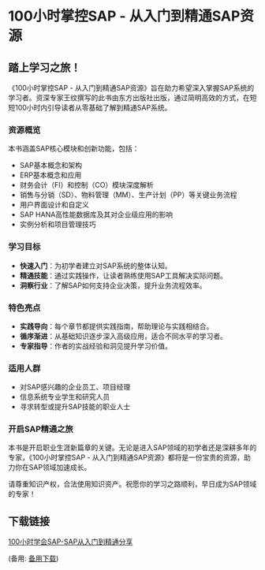 # 100小时掌控SAP - 从入门到精通SAP资源

## 踏上学习之旅！

《100小时掌控SAP - 从入门到精通SAP资源》旨在助力希望深入掌握SAP系统的学习者。资深专家王纹撰写的此书由东方出版社出版，通过简明高效的方式，在短短100小时内引导读者从零基础了解到精通SAP系统。

### 资源概览

本书涵盖SAP核心模块和创新功能，包括：

- SAP基本概念和架构
- ERP基本概念和应用
- 财务会计（FI）和控制（CO）模块深度解析
- 销售与分销（SD）、物料管理（MM）、生产计划（PP）等关键业务流程
- 用户界面设计和自定义
- SAP HANA高性能数据库及其对企业级应用的影响
- 实例分析和项目管理技巧

### 学习目标

- **快速入门**：为初学者建立对SAP系统的整体认知。
- **精通技能**：通过实践操作，让读者熟练使用SAP工具解决实际问题。
- **洞察行业**：了解SAP如何支持企业决策，提升业务流程效率。

### 特色亮点

- **实践导向**：每个章节都提供实践指南，帮助理论与实践相结合。
- **循序渐进**：从基础知识逐步深入高级应用，适合不同水平的学习者。
- **专家指导**：作者的实战经验和洞见提升学习价值。

### 适用人群

- 对SAP感兴趣的企业员工、项目经理
- 信息系统专业学生和研究人员
- 寻求转型或提升SAP技能的职业人士

### 开启SAP精通之旅

本书是开启职业生涯新篇章的关键。无论是进入SAP领域的初学者还是深耕多年的专家，《100小时掌控SAP - 从入门到精通SAP资源》都将是一份宝贵的资源，助力你在SAP领域加速成长。

请尊重知识产权，合法使用知识资产。祝愿你的学习之路顺利，早日成为SAP领域的专家！

## 下载链接
[100小时学会SAP-SAP从入门到精通分享](https://pan.quark.cn/s/dd30783d2af8) 

(备用: [备用下载](https://pan.baidu.com/s/1YIpar7psRAw0ZSf1H82sLA?pwd=1234))
